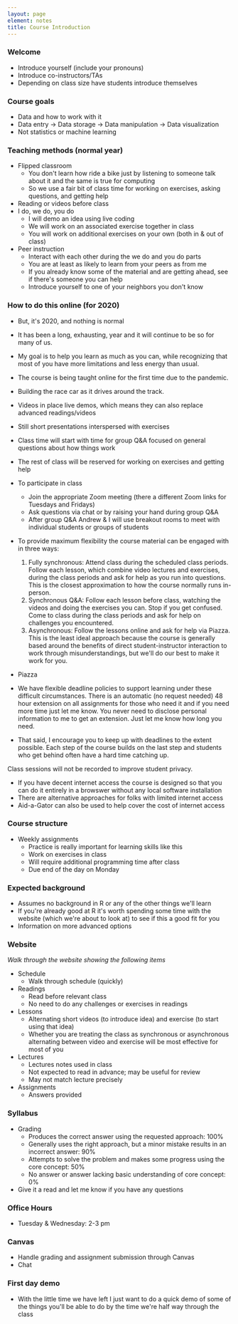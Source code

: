 ```yaml
---
layout: page
element: notes
title: Course Introduction
---
```


### Welcome

* Introduce yourself (include your pronouns)
* Introduce co-instructors/TAs
* Depending on class size have students introduce themselves

### Course goals

* Data and how to work with it
* Data entry -> Data storage -> Data manipulation -> Data visualization
* Not statistics or machine learning

### Teaching methods (normal year)

* Flipped classroom
    * You don't learn how ride a bike just by listening to someone talk about it
      and the same is true for computing
    * So we use a fair bit of class time for working on exercises, asking questions, and getting help
* Reading or videos before class
* I do, we do, you do
    * I will demo an idea using live coding
	* We will work on an associated exercise together in class
	* You will work on additional exercises on your own (both in & out of class)
* Peer instruction
    * Interact with each other during the we do and you do parts
	* You are at least as likely to learn from your peers as from me
    * If you already know some of the material and are getting ahead, see if
      there's someone you can help
	* Introduce yourself to one of your neighbors you don't know

### How to do this online (for 2020)

* But, it's 2020, and nothing is normal
* It has been a long, exhausting, year and it will continue to be so for many of us.
* My goal is to help you learn as much as you can, while recognizing that most of you have more limitations and less energy than usual.

* The course is being taught online for the first time due to the pandemic.
* Building the race car as it drives around the track.
* Videos in place live demos, which means they can also replace advanced readings/videos
* Still short presentations interspersed with exercises
* Class time will start with time for group Q&A focused on general questions about how things work
* The rest of class will be reserved for working on exercises and getting help
* To participate in class
    * Join the appropriate Zoom meeting (there a different Zoom links for Tuesdays and Fridays)
    * Ask questions via chat or by raising your hand during group Q&A
    * After group Q&A Andrew & I will use breakout rooms to meet with individual students or groups of students
* To provide maximum flexibility the course material can be engaged with in three ways:
    1. Fully synchronous: Attend class during the scheduled class periods. Follow each lesson, which combine video lectures and exercises, during the class periods and ask for help as you run into questions. This is the closest approximation to how the course normally runs in-person.
    2. Synchronous Q&A: Follow each lesson before class, watching the videos and doing the exercises you can. Stop if you get confused. Come to class during the class periods and ask for help on challenges you encountered.
    3. Asynchronous: Follow the lessons online and ask for help via Piazza. This is the least ideal approach because the course is generally based around the benefits of direct student-instructor interaction to work through misunderstandings, but we'll do our best to make it work for you.

* Piazza

* We have flexible deadline policies to support learning under these difficult circumstances.
There is an automatic (no request needed) 48 hour extension on all assignments for those who need it and if you need more time just let me know.
You never need to disclose personal information to me to get an extension. Just let me know how long you need.

* That said, I encourage you to keep up with deadlines to the extent possible.
Each step of the course builds on the last step and students who get behind often have a hard time catching up.

Class sessions will not be recorded to improve student privacy.

* If you have decent internet access the course is designed so that you can do it entirely in a browswer without any local software installation
* There are alternative approaches for folks with limited internet access
* Aid-a-Gator can also be used to help cover the cost of internet access

### Course structure

* Weekly assignments
    * Practice is really important for learning skills like this
    * Work on exercises in class
	* Will require additional programming time after class
	* Due end of the day on Monday

### Expected background

* Assumes no background in R or any of the other things we'll learn
* If you're already good at R it's worth spending some time with the website
  (which we're about to look at) to see if this a good fit for you
* Information on more advanced options

### Website

*Walk through the website showing the following items*

* Schedule
    * Walk through schedule (quickly)
* Readings
    * Read before relevant class
    * No need to do any challenges or exercises in readings
* Lessons
    * Alternating short videos (to introduce idea) and exercise (to start using that idea)
    * Whether you are treating the class as synchronous or asynchronous alternating between video and exercise will be most effective for most of you
* Lectures
    * Lectures notes used in class
	* Not expected to read in advance; may be useful for review
	* May not match lecture precisely
* Assignments
    * Answers provided

### Syllabus

* Grading
    * Produces the correct answer using the requested approach: 100%
    * Generally uses the right approach, but a minor mistake results in an incorrect answer: 90%
    * Attempts to solve the problem and makes some progress using the core concept: 50%
    * No answer or answer lacking basic understanding of core concept: 0%
* Give it a read and let me know if you have any questions

### Office Hours

* Tuesday & Wednesday: 2-3 pm

### Canvas

* Handle grading and assignment submission through Canvas
* Chat

### First day demo

* With the little time we have left I just want to do a quick demo of some of
  the things you'll be able to do by the time we're half way through the class
